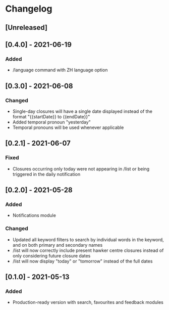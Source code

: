# Changelog

## [Unreleased]

## [0.4.0] - 2021-06-19

### Added

- /language command with ZH language option

## [0.3.0] - 2021-06-08

### Changed

- Single-day closures will have a single date displayed instead of the format "{{startDate}} to {{endDate}}"
- Added temporal pronoun "yesterday"
- Temporal pronouns will be used whenever applicable

## [0.2.1] - 2021-06-07

### Fixed

- Closures occurring only today were not appearing in /list or being triggered in the daily notification

## [0.2.0] - 2021-05-28

### Added

- Notifications module

### Changed

- Updated all keyword filters to search by individual words in the keyword, and on both primary and secondary names
- /list will now correctly include present hawker centre closures instead of only considering future closure dates
- /list will now display "today" or "tomorrow" instead of the full dates

## [0.1.0] - 2021-05-13

### Added

- Production-ready version with search, favourites and feedback modules
